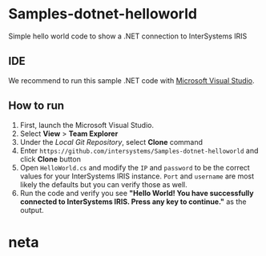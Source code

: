 # Samples-dotnet-helloworld
Simple hello world code to show a .NET connection to InterSystems IRIS

## IDE

We recommend to run this sample .NET code with [Microsoft Visual Studio](https://visualstudio.microsoft.com/downloads). 

## How to run

1. First, launch the Microsoft Visual Studio.
2. Select **View** > **Team Explorer**
3. Under the *Local Git Repository*, select **Clone** command 
4. Enter `https://github.com/intersystems/Samples-dotnet-helloworld` and click **Clone** button
5. Open `HelloWorld.cs` and modify the `IP` and `password` to be the correct values for your InterSystems IRIS instance. `Port` and `username` are most likely the defaults but you can verify those as well.
6. Run the code and verify you see **"Hello World! You have successfully connected to InterSystems IRIS. Press any key to continue."** as the output.
# neta
